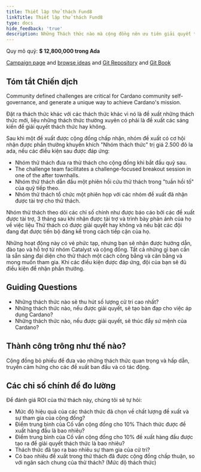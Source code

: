 ```yaml
---
title: Thiết lập thử thách Fund8
linkTitle: Thiết lập thử thách Fund8
type: docs
hide_feedback: 'true'
description: Những Thách thức nào mà cộng đồng nên ưu tiên giải quyết trong Fund8?
---
```


Quy mô quỹ: **$ 12,800,000 trong Ada**

[Campaign page](https://cardano.ideascale.com/a/campaign-home/26257) and [browse ideas](https://cardano.ideascale.com/a/ideas/top/campaign-filter/byids/campaigns/26257/stage/unspecified) and [Git Repository](https://github.com/Catalyst-Challenges/F7-Fund8-challenge-setting) and [Git Book](https://quality-assurance-dao.gitbook.io/catalyst-fund-7-challenges/f7-fund8-challenge-setting)

## Tóm tắt Chiến dịch

Community defined challenges are critical for Cardano community self-governance, and generate a unique way to achieve Cardano's mission.

Đặt ra thách thức khác với các thách thức khác vì nó là đề xuất những thách thức mới, liệu những thách thức thường xuyên có phải là đề xuất các sáng kiến để giải quyết thách thức hay không.

Sau khi một đề xuất được cộng đồng chấp nhận, nhóm đề xuất có cơ hội nhận được phần thưởng khuyến khích "Nhóm thách thức" trị giá 2.500 đô la ada, nếu các điều kiện sau được đáp ứng:

- Nhóm thử thách đưa ra thử thách cho cộng đồng khi bắt đầu quỹ sau.
- The challenge team facilitates a challenge-focused breakout session in one of the after townhalls.
- Nhóm thử thách dẫn đầu một phiên hồi cứu thử thách trong "tuần hồi tố" của quỹ tiếp theo.
- Nhóm thử thách tổ chức một phiên họp với các nhóm đề xuất đã nhận được tài trợ cho thử thách.

Nhóm thử thách theo dõi các chỉ số chính như được báo cáo bởi các đề xuất được tài trợ, 3 tháng sau khi nhận được tài trợ và trình bày phản ánh của họ về việc liệu Thử thách có được giải quyết hay không và nêu bật các đội đang đạt được tiến bộ đáng kể trong cách tiếp cận của họ.

Những hoạt động này có vẻ phức tạp, nhưng bạn sẽ nhận được hướng dẫn, đào tạo và hỗ trợ từ nhóm Catalyst và cộng đồng. Tất cả những gì bạn cần là sẵn sàng đại diện cho thử thách một cách công bằng và cân bằng và mong muốn tham gia. Khi các điều kiện được đáp ứng, đội của bạn sẽ đủ điều kiện để nhận phần thưởng.

## Guiding Questions

- Những thách thức nào sẽ thu hút số lượng cử tri cao nhất?
- Những thách thức nào, nếu được giải quyết, sẽ tạo bàn đạp cho việc áp dụng Cardano?
- Những thách thức nào, nếu được giải quyết, sẽ thúc đẩy sứ mệnh của Cardano?

## Thành công trông như thế nào?

Cộng đồng bỏ phiếu để đưa vào những thách thức quan trọng và hấp dẫn, truyền cảm hứng cho các đề xuất ban đầu và có tác động.

## Các chỉ số chính để đo lường

Để đánh giá ROI của thử thách này, chúng tôi sẽ tự hỏi:

- Mức độ hiệu quả của các thách thức đã chọn về chất lượng đề xuất và sự tham gia của cộng đồng?
- Điểm trung bình của Cố vấn cộng đồng cho 10% Thách thức được đề xuất hàng đầu là bao nhiêu?
- Điểm trung bình của Cố vấn cộng đồng cho 10% đề xuất hàng đầu được tạo ra để giải quyết thách thức là bao nhiêu?
- Thách thức đã tạo ra bao nhiêu sự tham gia của cử tri?
- Có bao nhiêu đề xuất trong thử thách đã được cộng đồng chấp thuận, so với ngân sách chung của thử thách? (Mức độ thách thức)
